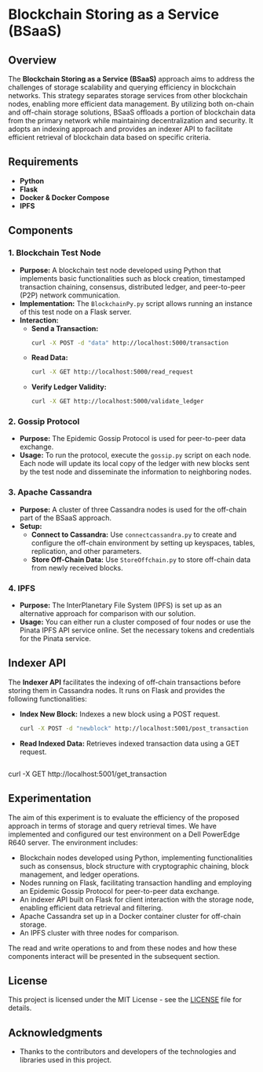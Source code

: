 # Blockchain Storing as a Service (BSaaS)

## Overview

The **Blockchain Storing as a Service (BSaaS)** approach aims to address the challenges of storage scalability and querying efficiency in blockchain networks. This strategy separates storage services from other blockchain nodes, enabling more efficient data management. By utilizing both on-chain and off-chain storage solutions, BSaaS offloads a portion of blockchain data from the primary network while maintaining decentralization and security. It adopts an indexing approach and provides an indexer API to facilitate efficient retrieval of blockchain data based on specific criteria.

## Requirements

- **Python**
- **Flask**
- **Docker & Docker Compose**
- **IPFS**

## Components

### 1. Blockchain Test Node

- **Purpose:** A blockchain test node developed using Python that implements basic functionalities such as block creation, timestamped transaction chaining, consensus, distributed ledger, and peer-to-peer (P2P) network communication.
- **Implementation:** The `BlockchainPy.py` script allows running an instance of this test node on a Flask server.
- **Interaction:**
  - **Send a Transaction:**
    ```bash
    curl -X POST -d "data" http://localhost:5000/transaction
    ```
  - **Read Data:**
    ```bash
    curl -X GET http://localhost:5000/read_request
    ```
  - **Verify Ledger Validity:**
    ```bash
    curl -X GET http://localhost:5000/validate_ledger
    ```

### 2. Gossip Protocol

- **Purpose:** The Epidemic Gossip Protocol is used for peer-to-peer data exchange.
- **Usage:** To run the protocol, execute the `gossip.py` script on each node. Each node will update its local copy of the ledger with new blocks sent by the test node and disseminate the information to neighboring nodes.

### 3. Apache Cassandra

- **Purpose:** A cluster of three Cassandra nodes is used for the off-chain part of the BSaaS approach.
- **Setup:**
  - **Connect to Cassandra:** Use `connectcassandra.py` to create and configure the off-chain environment by setting up keyspaces, tables, replication, and other parameters.
  - **Store Off-Chain Data:** Use `StoreOffchain.py` to store off-chain data from newly received blocks.

### 4. IPFS

- **Purpose:** The InterPlanetary File System (IPFS) is set up as an alternative approach for comparison with our solution.
- **Usage:** You can either run a cluster composed of four nodes or use the Pinata IPFS API service online. Set the necessary tokens and credentials for the Pinata service.


## Indexer API

The **Indexer API** facilitates the indexing of off-chain transactions before storing them in Cassandra nodes. It runs on Flask and provides the following functionalities:

- **Index New Block:** Indexes a new block using a POST request.
  ```bash
  curl -X POST -d "newblock" http://localhost:5001/post_transaction


- **Read Indexed Data:** Retrieves indexed transaction data using a GET request.
  ```bash
curl -X GET http://localhost:5001/get_transaction



## Experimentation

The aim of this experiment is to evaluate the efficiency of the proposed approach in terms of storage and query retrieval times. We have implemented and configured our test environment on a Dell PowerEdge R640 server. The environment includes:

- Blockchain nodes developed using Python, implementing functionalities such as consensus, block structure with cryptographic chaining, block management, and ledger operations.
- Nodes running on Flask, facilitating transaction handling and employing an Epidemic Gossip Protocol for peer-to-peer data exchange.
- An indexer API built on Flask for client interaction with the storage node, enabling efficient data retrieval and filtering.
- Apache Cassandra set up in a Docker container cluster for off-chain storage.
- An IPFS cluster with three nodes for comparison.

The read and write operations to and from these nodes and how these components interact will be presented in the subsequent section.

## License

This project is licensed under the MIT License - see the [LICENSE](LICENSE) file for details.

## Acknowledgments

- Thanks to the contributors and developers of the technologies and libraries used in this project.

